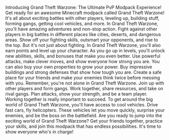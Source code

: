 Introducing Grand Theft Warzone: The Ultimate PvP Modpack Experience!
Get ready for an awesome Minecraft modpack called Grand Theft Warzone! It's all about exciting battles with other players, leveling up, building stuff, forming gangs, getting cool vehicles, and more.
In Grand Theft Warzone, you'll have amazing adventures and non-stop action. Fight against other players in big battles in different places like cities, deserts, and dangerous areas. Show off your fighting skills, outsmart your opponents, and rise to the top.
But it's not just about fighting. In Grand Theft Warzone, you'll also earn points and level up your character. As you go up in levels, you'll unlock new abilities, skills, and bonuses that make you even better. Use powerful attacks, make clever moves, and show everyone how strong you are.
You can also buy your own properties to grow your power. Buy impressive buildings and strong defenses that show how tough you are. Create a safe place for your friends and make your enemies think twice before messing with you.
Remember, you're not alone in Grand Theft Warzone. Join up with other players and form gangs. Work together, share resources, and take on rival gangs. Plan attacks, show your strength, and be a team player. Working together is really important to succeed.
To get around the big world of Grand Theft Warzone, you'll have access to cool vehicles. Drive fast cars, fly helicopters. These vehicles let you move quickly, surprise your enemies, and be the boss on the battlefield.
Are you ready to jump into the exciting world of Grand Theft Warzone? Get your friends together, practice your skills, and join this modpack that has endless possibilities. It's time to show everyone who's in charge!
